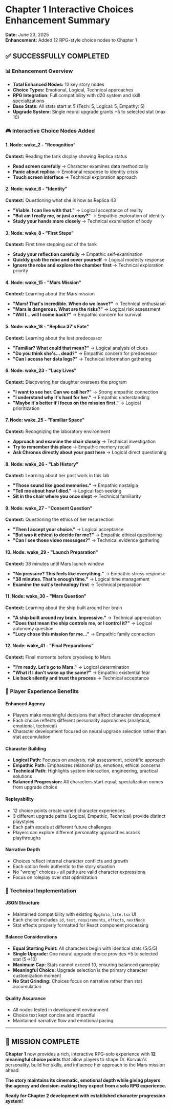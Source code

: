 # Chapter 1 Interactive Choices Enhancement Summary
**Date:** June 23, 2025  
**Enhancement:** Added 12 RPG-style choice nodes to Chapter 1

## ✅ **SUCCESSFULLY COMPLETED**

### 📊 **Enhancement Overview**
- **Total Enhanced Nodes:** 12 key story nodes
- **Choice Types:** Emotional, Logical, Technical approaches
- **RPG Integration:** Full compatibility with d20 system and skill specializations
- **Base Stats:** All stats start at 5 (Tech: 5, Logical: 5, Empathy: 5)
- **Upgrade System:** Single neural upgrade grants +5 to selected stat (max 10)

### 🎮 **Interactive Choice Nodes Added**

#### **1. Node: wake_2 - "Recognition"**
**Context:** Reading the tank display showing Replica status
- **Read screen carefully** → Character examines data methodically
- **Panic about replica** → Emotional response to identity crisis
- **Touch screen interface** → Technical exploration approach

#### **2. Node: wake_6 - "Identity"**
**Context:** Questioning what she is now as Replica 43
- **"Viable. I can live with that."** → Logical acceptance of reality
- **"But am I really me, or just a copy?"** → Empathic exploration of identity
- **Study your hands more closely** → Technical examination of body

#### **3. Node: wake_8 - "First Steps"**
**Context:** First time stepping out of the tank
- **Study your reflection carefully** → Empathic self-examination
- **Quickly grab the robe and cover yourself** → Logical modesty response
- **Ignore the robe and explore the chamber first** → Technical exploration priority

#### **4. Node: wake_15 - "Mars Mission"**
**Context:** Learning about the Mars mission
- **"Mars! That's incredible. When do we leave?"** → Technical enthusiasm
- **"Mars is dangerous. What are the risks?"** → Logical risk assessment
- **"Will I... will I come back?"** → Empathic concern for survival

#### **5. Node: wake_18 - "Replica 37's Fate"**
**Context:** Learning about the lost predecessor
- **"Familiar? What could that mean?"** → Logical analysis of clues
- **"Do you think she's... dead?"** → Empathic concern for predecessor
- **"Can I access her data logs?"** → Technical information gathering

#### **6. Node: wake_23 - "Lucy Lives"**
**Context:** Discovering her daughter oversees the program
- **"I want to see her. Can we call her?"** → Strong empathic connection
- **"I understand why it's hard for her."** → Empathic understanding
- **"Maybe it's better if I focus on the mission first."** → Logical prioritization

#### **7. Node: wake_25 - "Familiar Space"**
**Context:** Recognizing the laboratory environment
- **Approach and examine the chair closely** → Technical investigation
- **Try to remember this place** → Empathic memory recall
- **Ask Chronos directly about your past here** → Logical direct questioning

#### **8. Node: wake_26 - "Lab History"**
**Context:** Learning about her past work in this lab
- **"Those sound like good memories."** → Empathic nostalgia
- **"Tell me about how I died."** → Logical fact-seeking
- **Sit in the chair where you once slept** → Technical familiarity

#### **9. Node: wake_27 - "Consent Question"**
**Context:** Questioning the ethics of her resurrection
- **"Then I accept your choice."** → Logical acceptance
- **"But was it ethical to decide for me?"** → Empathic ethical questioning
- **"Can I see those video messages?"** → Technical evidence gathering

#### **10. Node: wake_29 - "Launch Preparation"**
**Context:** 38 minutes until Mars launch window
- **"No pressure? This feels like everything."** → Empathic stress response
- **"38 minutes. That's enough time."** → Logical time management
- **Examine the suit's technology first** → Technical preparation

#### **11. Node: wake_30 - "Mars Question"**
**Context:** Learning about the ship built around her brain
- **"A ship built around my brain. Impressive."** → Technical appreciation
- **"Does that mean the ship controls me, or I control it?"** → Logical autonomy question
- **"Lucy chose this mission for me..."** → Empathic family connection

#### **12. Node: wake_41 - "Final Preparations"**
**Context:** Final moments before cryosleep to Mars
- **"I'm ready. Let's go to Mars."** → Logical determination
- **"What if I don't wake up the same?"** → Empathic existential fear
- **Lie back silently and trust the process** → Technical acceptance

### 🎯 **Player Experience Benefits**

#### **Enhanced Agency**
- Players make meaningful decisions that affect character development
- Each choice reflects different personality approaches (analytical, emotional, technical)
- Character development focused on neural upgrade selection rather than stat accumulation

#### **Character Building**
- **Logical Path:** Focuses on analysis, risk assessment, scientific approach
- **Empathic Path:** Emphasizes relationships, emotions, ethical concerns  
- **Technical Path:** Highlights system interaction, engineering, practical solutions
- **Balanced Progression:** All characters start equal, specialization comes from upgrade choice

#### **Replayability**
- 12 choice points create varied character experiences
- 3 different upgrade paths (Logical, Empathic, Technical) provide distinct playstyles
- Each path excels at different future challenges
- Players can explore different personality approaches across playthroughs

#### **Narrative Depth**
- Choices reflect internal character conflicts and growth
- Each option feels authentic to the story situation
- No "wrong" choices - all paths are valid character expressions
- Focus on roleplay over stat optimization

### 🔧 **Technical Implementation**

#### **JSON Structure**
- Maintained compatibility with existing `RpgSolo_lite.tsx` UI
- Each choice includes `id`, `text`, `requirements`, `effects`, `nextNode`
- Stat effects properly formatted for React component processing

#### **Balance Considerations**
- **Equal Starting Point:** All characters begin with identical stats (5/5/5)
- **Single Upgrade:** One neural upgrade choice provides +5 to selected stat (5→10)
- **Maximum Cap:** Stats cannot exceed 10, ensuring balanced gameplay
- **Meaningful Choice:** Upgrade selection is the primary character customization moment
- **No Stat Grinding:** Choices focus on narrative rather than stat accumulation

#### **Quality Assurance**
- All nodes tested in development environment
- Choice text kept concise and impactful
- Maintained narrative flow and emotional pacing

---

## 🎉 **MISSION COMPLETE**

**Chapter 1** now provides a rich, interactive RPG-solo experience with **12 meaningful choice points** that allow players to shape Dr. Korvain's personality, build her skills, and influence her approach to the Mars mission ahead.

**The story maintains its cinematic, emotional depth while giving players the agency and decision-making they expect from a solo RPG experience.**

**Ready for Chapter 2 development with established character progression system!**

